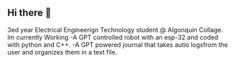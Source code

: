 ## Hi there 👋
3ed year Electrical Engineerign Technology student @ Algonquin Collage.
Im currently Working 
-A GPT controlled robot with an esp-32 and coded with python and C++. 
-A GPT powered journal that takes autio logsfrom the user and organizes them in a text file.

